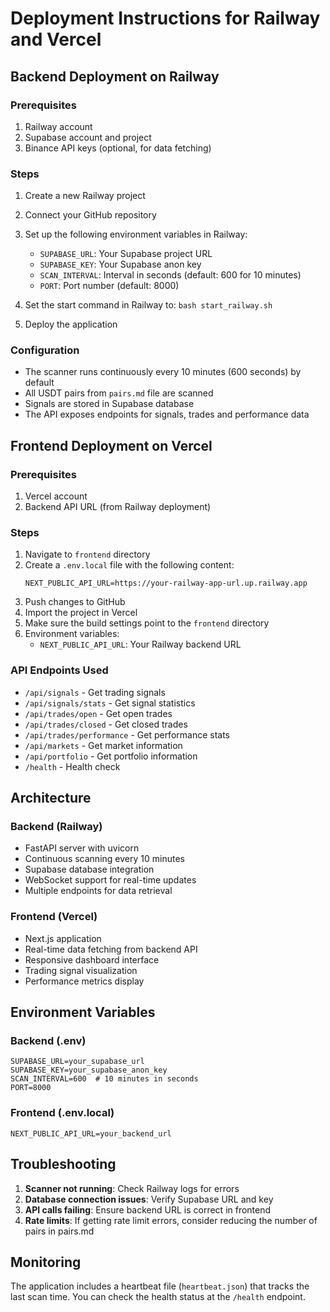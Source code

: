 # Deployment Instructions for Railway and Vercel

## Backend Deployment on Railway

### Prerequisites
1. Railway account
2. Supabase account and project
3. Binance API keys (optional, for data fetching)

### Steps
1. Create a new Railway project
2. Connect your GitHub repository
3. Set up the following environment variables in Railway:
   - `SUPABASE_URL`: Your Supabase project URL
   - `SUPABASE_KEY`: Your Supabase anon key
   - `SCAN_INTERVAL`: Interval in seconds (default: 600 for 10 minutes)
   - `PORT`: Port number (default: 8000)

4. Set the start command in Railway to: `bash start_railway.sh`

5. Deploy the application

### Configuration
- The scanner runs continuously every 10 minutes (600 seconds) by default
- All USDT pairs from `pairs.md` file are scanned
- Signals are stored in Supabase database
- The API exposes endpoints for signals, trades and performance data

## Frontend Deployment on Vercel

### Prerequisites
1. Vercel account
2. Backend API URL (from Railway deployment)

### Steps
1. Navigate to `frontend` directory
2. Create a `.env.local` file with the following content:
   ```
   NEXT_PUBLIC_API_URL=https://your-railway-app-url.up.railway.app
   ```
3. Push changes to GitHub
4. Import the project in Vercel
5. Make sure the build settings point to the `frontend` directory
6. Environment variables:
   - `NEXT_PUBLIC_API_URL`: Your Railway backend URL

### API Endpoints Used
- `/api/signals` - Get trading signals
- `/api/signals/stats` - Get signal statistics
- `/api/trades/open` - Get open trades
- `/api/trades/closed` - Get closed trades
- `/api/trades/performance` - Get performance stats
- `/api/markets` - Get market information
- `/api/portfolio` - Get portfolio information
- `/health` - Health check

## Architecture

### Backend (Railway)
- FastAPI server with uvicorn
- Continuous scanning every 10 minutes
- Supabase database integration
- WebSocket support for real-time updates
- Multiple endpoints for data retrieval

### Frontend (Vercel)
- Next.js application
- Real-time data fetching from backend API
- Responsive dashboard interface
- Trading signal visualization
- Performance metrics display

## Environment Variables

### Backend (.env)
```
SUPABASE_URL=your_supabase_url
SUPABASE_KEY=your_supabase_anon_key
SCAN_INTERVAL=600  # 10 minutes in seconds
PORT=8000
```

### Frontend (.env.local)
```
NEXT_PUBLIC_API_URL=your_backend_url
```

## Troubleshooting

1. **Scanner not running**: Check Railway logs for errors
2. **Database connection issues**: Verify Supabase URL and key
3. **API calls failing**: Ensure backend URL is correct in frontend
4. **Rate limits**: If getting rate limit errors, consider reducing the number of pairs in pairs.md

## Monitoring

The application includes a heartbeat file (`heartbeat.json`) that tracks the last scan time. You can check the health status at the `/health` endpoint.